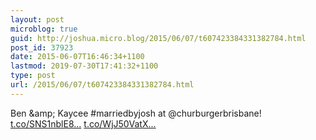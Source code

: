 ```yaml
---
layout: post
microblog: true
guid: http://joshua.micro.blog/2015/06/07/t607423384331382784.html
post_id: 37923
date: 2015-06-07T16:46:34+1100
lastmod: 2019-07-30T17:41:32+1100
type: post
url: /2015/06/07/t607423384331382784.html
---
```

Ben &amp;amp; Kaycee #marriedbyjosh at @churburgerbrisbane! [t.co/SNS1nblE8...](http://t.co/SNS1nblE8F) [t.co/WjJ50VatX...](http://t.co/WjJ50VatXA)

